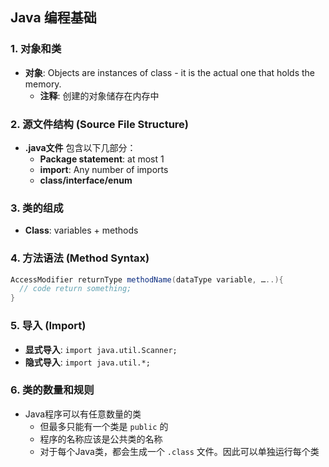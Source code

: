 ## Java 编程基础

### 1. 对象和类

- **对象**: Objects are instances of class - it is the actual one that holds the memory.
  - **注释**: 创建的对象储存在内存中

### 2. 源文件结构 (Source File Structure)

- **.java文件** 包含以下几部分：
  - **Package statement**: at most 1
  - **import**: Any number of imports
  - **class/interface/enum**

### 3. 类的组成

- **Class**: variables + methods

### 4. 方法语法 (Method Syntax)

```java
AccessModifier returnType methodName(dataType variable, …..){ 
  // code return something; 
}
```

### 5. 导入 (Import)

- **显式导入**: `import java.util.Scanner;`
- **隐式导入**: `import java.util.*;`

### 6. 类的数量和规则

- Java程序可以有任意数量的类
  - 但最多只能有一个类是 `public` 的
  - 程序的名称应该是公共类的名称
  - 对于每个Java类，都会生成一个 `.class` 文件。因此可以单独运行每个类

